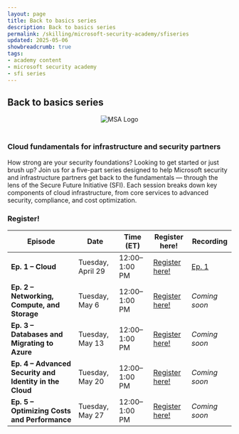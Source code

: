 ```yaml
---
layout: page
title: Back to basics series
description: Back to basics series
permalink: /skilling/microsoft-security-academy/sfiseries
updated: 2025-05-06
showbreadcrumb: true
tags: 
- academy content
- microsoft security academy
- sfi series
---
```


## Back to basics series


<div style="text-align: center;">
    <img src="https://wp.technologyreview.com/wp-content/uploads/2020/03/ms-securitylogostackedc-grayrgb-hero-copy-small_2-3.png" alt="MSA Logo" style="max-width: 100px; height: auto; margin-bottom: 20px;">
</div>


### Cloud fundamentals for infrastructure and security partners

How strong are your security foundations? Looking to get started or just brush up? Join us for a five-part series designed to help Microsoft security and infrastructure partners get back to the fundamentals — through the lens of the Secure Future Initiative (SFI). Each session breaks down key components of cloud infrastructure, from core services to advanced security, compliance, and cost optimization.

### Register!

| Episode | Date | Time (ET) | Register here! | Recording |
|--------|-------|------|-----------|--------------|
| **Ep. 1 – Cloud** | Tuesday, April 29 | 12:00–1:00 PM | [Register here!](https://msevents.microsoft.com/event?id=2569594811) | [Ep. 1](https://aka.ms/CloudBacktoBasicsEp1) |
| **Ep. 2 – Networking, Compute, and Storage** | Tuesday, May 6 | 12:00–1:00 PM | [Register here!](https://msevents.microsoft.com/event?id=1056828777) | *Coming soon* |
| **Ep. 3 – Databases and Migrating to Azure** | Tuesday, May 13 | 12:00–1:00 PM | [Register here!](https://msevents.microsoft.com/event?id=1152351275) | *Coming soon* |
| **Ep. 4 – Advanced Security and Identity in the Cloud** | Tuesday, May 20 | 12:00–1:00 PM | [Register here!](https://msevents.microsoft.com/event?id=3536886932) | *Coming soon* |
| **Ep. 5 – Optimizing Costs and Performance** | Tuesday, May 27 | 12:00–1:00 PM | [Register here!](https://msevents.microsoft.com/event?id=1436469917) | *Coming soon* |
